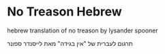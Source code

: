 # No Treason Hebrew
hebrew translation of no treason by lysander spooner

תרגום לעברית של "אין בגידה" מאת לייסנדר ספונר
